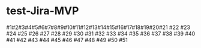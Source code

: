 # test-Jira-MVP

#1#2#3#4#5#6#7#8#9#10#11#12#13#14#15#16#17#18#19#20#21
#22
#23
#24
#25
#26
#27
#28
#29
#30
#31
#32
#33
#34
#35
#36
#37
#38
#39
#40
#41
#42
#43
#44
#45
#46
#47
#48
#49
#50
#51
